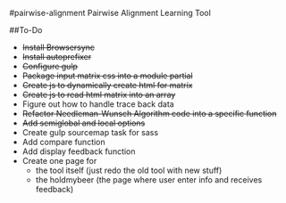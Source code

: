 #pairwise-alignment
Pairwise Alignment Learning Tool


##To-Do
* ~~Install Browsersync~~
* ~~Install autoprefixer~~
* ~~Configure gulp~~
* ~~Package input matrix css into a module partial~~
* ~~Create js to dynamically create html for matrix~~
* ~~Create js to read html matrix into an array~~
* Figure out how to handle trace back data
* ~~Refactor Needleman-Wunsch Algorithm code into a specific function~~
* ~~Add semiglobal and local options~~
* Create gulp sourcemap task for sass 
* Add compare function
* Add display feedback function
* Create one page for
    - the tool itself (just redo the old tool with new stuff)
    - the holdmybeer (the page where user enter info and receives feedback) 
